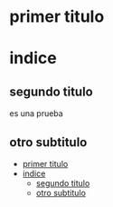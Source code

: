 # primer titulo

# indice

## segundo titulo
es una prueba
## otro subtitulo

- [primer titulo](#primer-titulo)
- [indice](#indice)
  - [segundo titulo](#segundo-titulo)
  - [otro subtitulo](#otro-subtitulo)
